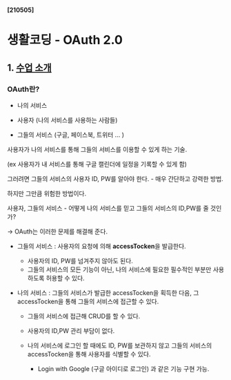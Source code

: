**[210505]**



# 생활코딩 - OAuth 2.0

## 1. [수업 소개](https://opentutorials.org/course/3405)

### OAuth란?

- 나의 서비스

- 사용자 (나의 서비스를 사용하는 사람들)

- 그들의 서비스 (구글, 페이스북, 트위터 ... )

사용자가 나의 서비스를 통해 그들의 서비스를 이용할 수 있게 하는 기술.

(ex 사용자가 내 서비스를 통해 구글 캘린더에 일정을 기록할 수 있게 함)

그러려면 그들의 서비스의 사용자 ID, PW를 알아야 한다. - 매우 간단하고 강력한 방법.

하지만 그만큼 위험한 방법이다.

사용자, 그들의 서비스 - 어떻게 나의 서비스를 믿고 그들의 서비스의 ID,PW를 줄 것인가?

→ OAuth는 이러한 문제를 해결해 준다.

- 그들의 서비스 : 사용자의 요청에 의해 **accessTocken**을 발급한다.

  - 사용자의 ID, PW를 넘겨주지 않아도 된다.
  - 그들의 서비스의 모든 기능이 아닌, 나의 서비스에 필요한 필수적인 부분만 사용하도록 허용할 수 있다.

- 나의 서비스 : 그들의 서비스가 발급한 accessTocken을 획득한 다음, 그 accessTocken을 통해 그들의 서비스에 접근할 수 있다.

  - 그들의 서비스에 접근해 CRUD를 할 수 있다.

  - 사용자의 ID,PW 관리 부담이 없다.

  - 나의 서비스에 로그인 할 때에도 ID, PW를 보관하지 않고 그들의 서비스의 accessTocken을 통해 사용자를 식별할 수 있다.

    - Login with Google (구글 아이디로 로그인) 과 같은 기능 구현 가능.

    

